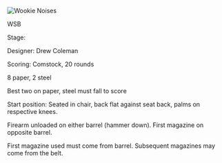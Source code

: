 ![Wookie Noises](https://github.com/bagellord/USPSA-Stages/blob/master/16-20%20rounds/Wookie%20Noises%20-%2018%20rounds%20-%20Comstock/wookie%20noises.png)

WSB

Stage: <wookie noises>

Designer: Drew Coleman

Scoring: Comstock, 20 rounds

8 paper, 2 steel

Best two on paper, steel must fall to score

Start position: Seated in chair, back flat against seat back, palms on respective knees.

Firearm unloaded on either barrel (hammer down). First magazine on opposite barrel.

First magazine used must come from barrel. Subsequent magazines may come from the belt.

